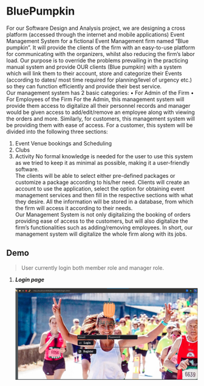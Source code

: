 # BluePumpkin
For our Software Design and Analysis project, we are designing a cross platform (accessed through the internet and mobile applications) Event Management System for a fictional Event Management firm named “Blue pumpkin”. It will provide the clients of the firm with an easy-to-use platform for communicating with the organizers, whilst also reducing the firm’s labor load. Our purpose is to override the problems prevailing in the practicing manual system and provide OUR clients (Blue pumpkin) with a system which will link them to their account, store and categorize their Events (according to dates/ most time required for planning/level of urgency etc.) so they can function efficiently and provide their best service.  
Our management system has 2 basic categories: 
•	For Admin of the Firm 
•	For Employees of the Firm 
For the Admin, this management system will provide them access to digitalize all their personnel records and manager would be given access to add/edit/remove an employee along with viewing the orders and more. Similarly, for customers, this management system will be providing them with ease of access. For a customer, this system will be divided into the following three sections:  
1.	Event Venue bookings and Scheduling 
2.	Clubs
3.	Activity
No formal knowledge is needed for the user to use this system as we tried to keep it as minimal as possible, making it a user-friendly software.  
The clients will be able to select either pre-defined packages or customize a package according to his/her need. Clients will create an account to use the application, select the option for obtaining event management services and then fill in the respective sections with what they desire. All the information will be stored in a database, from which the firm will access it according to their needs.  
Our Management System is not only digitalizing the booking of orders providing ease of access to the customers, but will also digitalize the firm’s functionalities such as adding/removing employees. In short, our management system will digitalize the whole firm along with its jobs.  

## Demo
> User currently login both member role and manager role.

1. ___Login page___
    <p align="center"><img src="screenshots/starter-login.png" alt="login" width="600"></p> 
    
